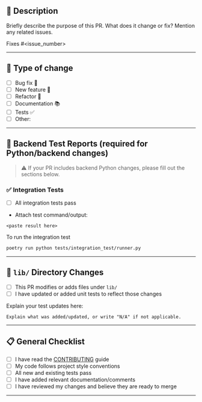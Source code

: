 
<!-- Please provide a general summary of your changes in the title above -->

## 📝 Description

Briefly describe the purpose of this PR. What does it change or fix? Mention any related issues.

Fixes #<issue_number> <!-- optional -->

---

## 📂 Type of change

<!-- Check all that apply: -->

- [ ] Bug fix 🐞
- [ ] New feature 🚀
- [ ] Refactor 🔨
- [ ] Documentation 📚
- [ ] Tests ✅
- [ ] Other: <!-- please specify -->

---

## 🧪 Backend Test Reports (required for Python/backend changes)

> ⚠️ If your PR includes backend Python changes, please fill out the sections below.

### ✅ Integration Tests

* [ ] All integration tests pass
* Attach test command/output:

```
<paste result here>
```

To run the integration test
```bash
poetry run python tests/integration_test/runner.py
```

---

## 🧱 `lib/` Directory Changes

* [ ] This PR modifies or adds files under `lib/`
* [ ] I have updated or added unit tests to reflect those changes

Explain your test updates here:

```
Explain what was added/updated, or write "N/A" if not applicable.
```

---

## 📋 General Checklist

* [ ] I have read the [CONTRIBUTING](../CONTRIBUTING.md) guide
* [ ] My code follows project style conventions
* [ ] All new and existing tests pass
* [ ] I have added relevant documentation/comments
* [ ] I have reviewed my changes and believe they are ready to merge

---

<!-- Thank you for contributing to pits_n_giggles! -->
